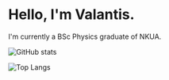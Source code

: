 # Hello, I'm Valantis.

I'm currently a BSc Physics graduate of NKUA.

![GitHub stats](https://github-readme-stats.vercel.app/api?username=ckaragian&show_icons=true&theme=great-gatsby)

![Top Langs](https://github-readme-stats.vercel.app/api/top-langs/?username=ckaragian&theme=great=gatsby)
